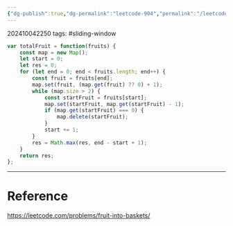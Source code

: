 ```yaml
---
{"dg-publish":true,"dg-permalink":"leetcode-904","permalink":"/leetcode-904/"}
---
```


202410042250
tags: #sliding-window 

```js
var totalFruit = function(fruits) {
	const map = new Map();
	let start = 0;
	let res = 0;
	for (let end = 0; end < fruits.length; end++) {
		const fruit = fruits[end];
		map.set(fruit, (map.get(fruit) ?? 0) + 1);
		while (map.size > 2) {
			const startFruit = fruits[start];
			map.set(startFruit, map.get(startFruit) - 1);
			if (map.get(startFruit) === 0) {
				map.delete(startFruit);
			}
			start += 1;
		}
		res = Math.max(res, end - start + 1);
	}
	return res;
};
```

---
# Reference

https://leetcode.com/problems/fruit-into-baskets/
